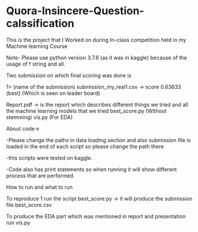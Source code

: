 # Quora-Insincere-Question-calssification
This is the project that I Worked on during In-class competition held in my Machine learning Course  

Note- 
Please use python version 3.7.6 (as it was in kaggle) because of the usage of f string and all.

Two submission on which final scoring was done is

1> (name of the submission) submission_my_real1.csv -> score 0.63633 (best) (Which is seen on leader board)

	
Report.pdf -> is the report which describes different things we tried and all the machine learning models that we tried
best_score.py		(Without stemming)
vis.py			(For EDA)


About code->

-Please change the paths in data loading section and also submission file is loaded in the end of each script so please change the path there

-this scripts were tested on kaggle.

-Code also has print statements so when running it will show different process that are performed.

How to run and what to run

To reproduce 1 run the script best_score.py -> it will produce the submission file best_score.csv

To produce the EDA part which was mentioned in report and presentation run vis.py


